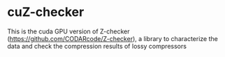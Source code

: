 # cuZ-checker
This is the cuda GPU version of Z-checker (https://github.com/CODARcode/Z-checker), a library to characterize the data and check the compression results of lossy compressors

